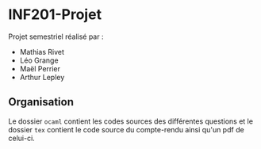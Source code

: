 # INF201-Projet
Projet semestriel réalisé par :
- Mathias Rivet
- Léo Grange
- Maël Perrier
- Arthur Lepley

## Organisation
Le dossier `ocaml` contient les codes sources des différentes questions et le dossier `tex` contient le code source du compte-rendu ainsi qu'un pdf de celui-ci.
